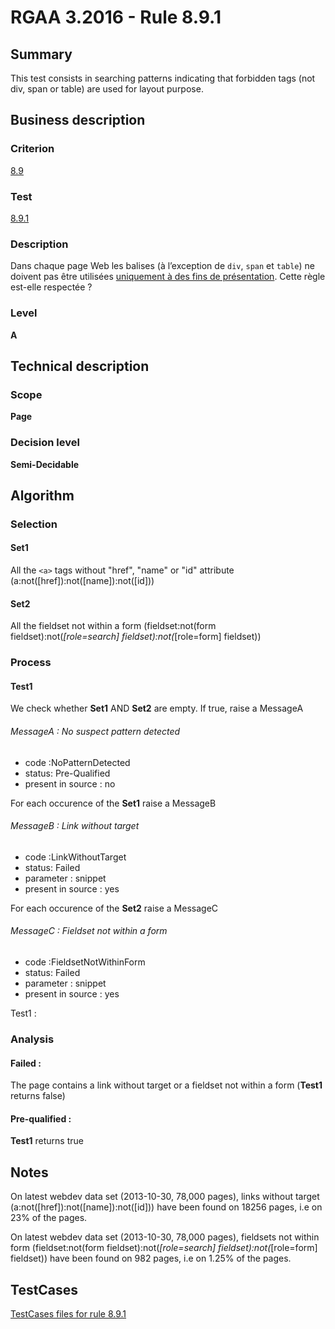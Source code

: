 # RGAA 3.2016 - Rule 8.9.1

## Summary
This test consists in searching patterns indicating that forbidden tags
(not div, span or table) are used for layout purpose.

## Business description

### Criterion
[8.9](http://references.modernisation.gouv.fr/rgaa-accessibilite/criteres.html#crit-8-9)

### Test
[8.9.1](http://references.modernisation.gouv.fr/rgaa-accessibilite/criteres.html#test-8-9-1)

### Description
<div lang="fr">Dans chaque page Web les balises (&#xE0; l&#x2019;exception de <code lang="en">div</code>, <code lang="en">span</code> et <code lang="en">table</code>) ne doivent pas &#xEA;tre utilis&#xE9;es <a href="http://references.modernisation.gouv.fr/rgaa-accessibilite/glossaire.html#uniquement--des-fins-de-prsentation">uniquement &#xE0; des fins de pr&#xE9;sentation</a>. Cette r&#xE8;gle est-elle respect&#xE9;e&nbsp;?</div>

### Level
**A**

## Technical description

### Scope
**Page**

### Decision level
**Semi-Decidable**

## Algorithm

### Selection

#### Set1

All the `<a>` tags without "href", "name" or "id" attribute
(a:not([href]):not([name]):not([id]))

#### Set2

All the fieldset not within a form (fieldset:not(form
fieldset):not(*[role=search] fieldset):not(*[role=form] fieldset))

### Process

#### Test1

We check whether **Set1** AND **Set2** are empty. If true, raise a
MessageA

###### MessageA : No suspect pattern detected

-   code :NoPatternDetected
-   status: Pre-Qualified
-   present in source : no

For each occurence of the **Set1** raise a MessageB

###### MessageB : Link without target

-   code :LinkWithoutTarget
-   status: Failed
-   parameter : snippet
-   present in source : yes

For each occurence of the **Set2** raise a MessageC

###### MessageC : Fieldset not within a form

-   code :FieldsetNotWithinForm
-   status: Failed
-   parameter : snippet
-   present in source : yes

Test1 :

### Analysis

#### Failed :

The page contains a link without target or a fieldset not within a form (**Test1** returns false)

#### Pre-qualified :

**Test1** returns true

## Notes

On latest webdev data set (2013-10-30, 78,000 pages), links without
target (a:not([href]):not([name]):not([id])) have been found on 18256
pages, i.e on 23% of the pages.

On latest webdev data set (2013-10-30, 78,000 pages), fieldsets not
within form (fieldset:not(form fieldset):not(*[role=search]
fieldset):not(*[role=form] fieldset)) have been found on 982 pages, i.e
on 1.25% of the pages.



##  TestCases

[TestCases files for rule 8.9.1](https://github.com/Asqatasun/Asqatasun/tree/develop/rules/rules-rgaa3.2016/src/test/resources/testcases/rgaa32016/Rgaa32016Rule080901/)


